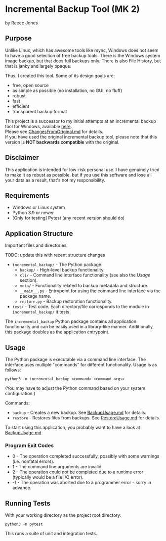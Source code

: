 # Incremental Backup Tool (MK 2)

by Reece Jones

## Purpose

Unlike Linux, which has awesome tools like rsync, Windows does not seem to have a good selection of free backup tools.
There is the Windows system image backup, but that does full backups only. There is also File History, but that is janky and largely opaque.

Thus, I created this tool. Some of its design goals are:

- free, open source
- as simple as possible (no installation, no GUI, no fluff)
- robust
- fast
- efficient
- transparent backup format

This project is a successor to my initial attempts at an incremental backup tool for Windows, available [here](https://github.com/MC-DeltaT/IncrementalBackup).  
Please see [ChangesFromOriginal.md](ChangesFromOriginal.md) for details.  
If you have used the original incremental backup tool, please note that this version is **NOT backwards compatible** with the original.

## Disclaimer

This application is intended for low-risk personal use.
I have genuinely tried to make it as robust as possible, but if you use this software and lose all your data as a result, that's not my responsibility.

## Requirements

- Windows or Linux system
- Python 3.9 or newer
- \[Only for testing\] Pytest (any recent version should do)

## Application Structure

Important files and directories:

TODO: update this with recent structure changes

- `incremental_backup/` - The Python package.
  - `backup/` - High-level backup functionality.
  - `cli/` - Command line interface functionality (see also the _Usage_ section).
  - `meta/` - Functionality related to backup metadata and structure.
  - `__main__.py` - Entrypoint for using the command line interface via the package name.
  - `restore.py` - Backup restoration functionality.
- `test/` - Test code. Each directory/file corresponds to the module in `incremental_backup/` it tests.

The `incremental_backup` Python package contains all application functionality and can be easily used in a library-like manner.
Additionally, this package doubles as the application entrypoint.

## Usage

The Python package is executable via a command line interface.
The interface uses multiple "commands" for different functionality.
Usage is as follows:

```
python3 -m incremental_backup <command> <command_args>
```

(You may have to adjust the Python command based on your system configuration.)

Commands:

- `backup` - Creates a new backup. See [BackupUsage.md](BackupUsage.md) for details.
- `restore` - Restores files from backups. See [RestoreUsage.md](RestoreUsage.md) for details.

To start using this application, you probably want to have a look at [BackupUsage.md](BackupUsage.md).

### Program Exit Codes

- 0 - The operation completed successfully, possibly with some warnings (i.e. nonfatal errors).
- 1 - The command line arguments are invalid.
- 2 - The operation could not be completed due to a runtime error (typically would be a file I/O error).
- -1 - The operation was aborted due to a programmer error - sorry in advance.

## Running Tests

With your working directory as the project root directory:

```
python3 -m pytest
```

This runs a suite of unit and integration tests.
